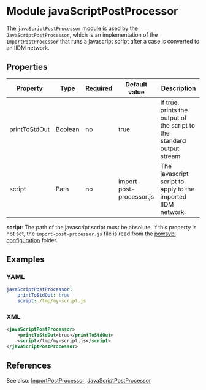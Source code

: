 # Module javaScriptPostProcessor

The `javaScriptPostProcessor` module is used by the `JavaScriptPostProcessor`, which is an implementation of the
`ImportPostProcessor` that runs a javascript script after a case is converted to an IIDM network.

## Properties

| Property | Type | Required | Default value | Description |
| -------- | ---- | -------- | ------------- | ----------- |
| printToStdOut | Boolean | no | true | If true, prints the output of the script to the standard output stream. |
| script | Path | no | import-post-processor.js | The javascript script to apply to the imported IIDM network. |

**script**: The path of the javascript script must be absolute. If this property is not set, the `import-post-processor.js`
file is read from the [powsybl configuration](../itools.md) folder.

## Examples

### YAML
```yaml
javaScriptPostProcessor:
    printToStdOut: true
    script: /tmp/my-script.js
```

### XML
```xml
<javaScriptPostProcessor>
    <printToStdOut>true</printToStdOut>
    <script>/tmp/my-script.js</script>
</javaScriptPostProcessor>
```

## References
See also:
[ImportPostProcessor](../../architecture/iidm/post-processor/README.md),
[JavaScriptPostProcessor](../../architecture/iidm/post-processor/javaScriptPostProcessor.md)
